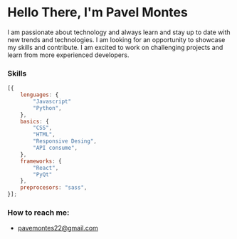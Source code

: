 # Hello There, I'm Pavel Montes
I am passionate about technology and always learn and stay up to date with new trends and technologies. I am looking for an opportunity to showcase my skills and contribute. I am excited to work on challenging projects and learn from more experienced developers.

### Skills
```javascript
[{
    lenguages: {
        "Javascript"
        "Python",
    },
    basics: {
        "CSS",
        "HTML",
        "Responsive Desing",
        "API consume",
    },
    frameworks: {
        "React",
        "PyQt"
    },
    preprocesors: "sass",
}];
```

### How to reach me:
- pavemontes22@gmail.com


